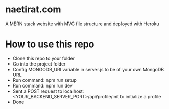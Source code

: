 # naetirat.com
A MERN stack website with MVC file structure and deployed with Heroku

# How to use this repo
 - Clone this repo to your folder
 - Go into the project folder
 - Config MONGODB_URI variable in server.js to be of your own MongoDB URL
 - Run command: npm run setup
 - Run command: npm run dev
 - Sent a POST request to localhost:<YOUR_BACKEND_SERVER_PORT>/api/profile/init to initialize a profile
 - Done
